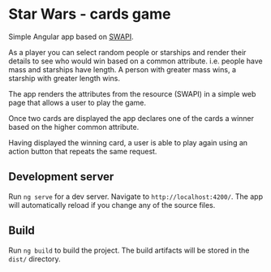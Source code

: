 # Star Wars - cards game

Simple Angular app based on [SWAPI](https://www.swapi.tech/).

As a player you can select random people or starships and render their details to see who would win based on a common attribute.
i.e. people have mass and starships have length. A person with greater mass wins, a starship with greater length wins.

The app renders the attributes from the resource (SWAPI) in a simple web page that allows a user to play the game.

Once two cards are displayed the app declares one of the cards a winner based on the higher common attribute.

Having displayed the winning card, a user is able to play again using an action button that repeats the same request.

## Development server

Run `ng serve` for a dev server. Navigate to `http://localhost:4200/`. The app will automatically reload if you change any of the source files.

## Build

Run `ng build` to build the project. The build artifacts will be stored in the `dist/` directory.
